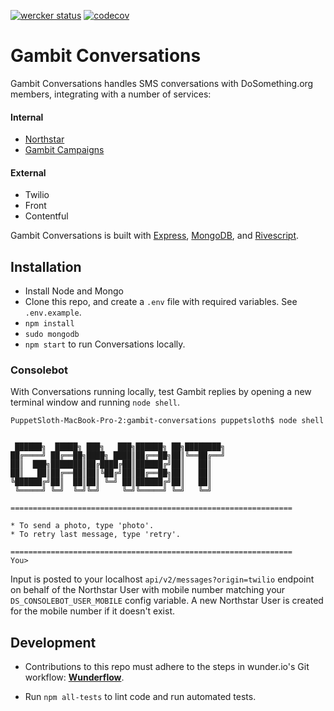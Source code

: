 [![wercker status](https://app.wercker.com/status/88e7574ecfa61c969df7bee4e035a7ad/s/master "wercker status")](https://app.wercker.com/project/byKey/88e7574ecfa61c969df7bee4e035a7ad) [![codecov](https://codecov.io/gh/DoSomething/gambit-conversations/branch/master/graph/badge.svg)](https://codecov.io/gh/DoSomething/gambit-conversations)

# Gambit Conversations

Gambit Conversations handles SMS conversations with DoSomething.org members, integrating with a number of services:

#### Internal 
* [Northstar](https://github.com/dosomething/northstar)
* [Gambit Campaigns](https://github.com/dosomething/gambit-campaigns)

#### External 
* Twilio
* Front
* Contentful

Gambit Conversations is built with [Express](https://expressjs.com/), [MongoDB](https://www.mongodb.com/), and [Rivescript](https://www.rivescript.com/).

## Installation

* Install Node and Mongo
* Clone this repo, and create a `.env` file with required variables. See `.env.example`.
* `npm install`
* `sudo mongodb`
* `npm start` to run Conversations locally.

### Consolebot
With Conversations running locally, test Gambit replies by opening a new terminal window and running `node shell`. 

```
PuppetSloth-MacBook-Pro-2:gambit-conversations puppetsloth$ node shell


 ██████╗  █████╗ ███╗   ███╗██████╗ ██╗████████╗
██╔════╝ ██╔══██╗████╗ ████║██╔══██╗██║╚══██╔══╝
██║  ███╗███████║██╔████╔██║██████╔╝██║   ██║
██║   ██║██╔══██║██║╚██╔╝██║██╔══██╗██║   ██║
╚██████╔╝██║  ██║██║ ╚═╝ ██║██████╔╝██║   ██║
 ╚═════╝ ╚═╝  ╚═╝╚═╝     ╚═╝╚═════╝ ╚═╝   ╚═╝

===============================================================

* To send a photo, type 'photo'.
* To retry last message, type 'retry'.

===============================================================
You> 
```

Input is posted to your localhost `api/v2/messages?origin=twilio` endpoint on behalf of the Northstar User with mobile number matching your  `DS_CONSOLEBOT_USER_MOBILE` config variable. A new Northstar User is created for the mobile number if it doesn't exist.


## Development
* Contributions to this repo must adhere to the steps in wunder.io's Git workflow:  **[Wunderflow](http://wunderflow.wunder.io/)**.

* Run `npm all-tests` to lint code and run automated tests.
